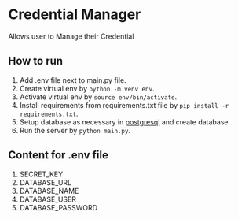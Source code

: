 # Credential Manager
Allows user to Manage their Credential

## How to run
1. Add .env file next to main.py file.
2. Create virtual env by `python -m venv env`.
3. Activate virtual env by `source env/bin/activate`.
4. Install requirements from requirements.txt file by `pip install -r requirements.txt`.
5. Setup database as necessary in [postgresql](https://www.postgresql.org/) and create database.
6. Run the server by `python main.py`.

## Content for .env file
1. SECRET_KEY
2. DATABASE_URL
3. DATABASE_NAME
4. DATABASE_USER
5. DATABASE_PASSWORD

